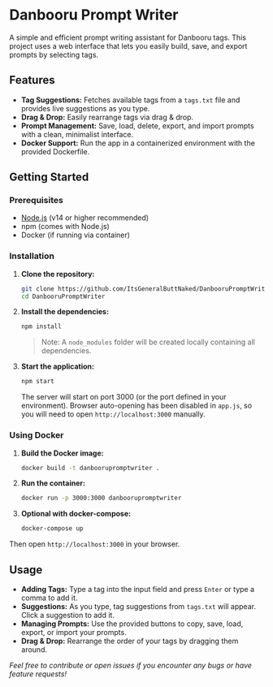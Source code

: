 # Danbooru Prompt Writer

A simple and efficient prompt writing assistant for Danbooru tags. This project uses a web interface that lets you easily build, save, and export prompts by selecting tags.

## Features

- **Tag Suggestions:** Fetches available tags from a `tags.txt` file and provides live suggestions as you type.
- **Drag & Drop:** Easily rearrange tags via drag & drop.
- **Prompt Management:** Save, load, delete, export, and import prompts with a clean, minimalist interface.
- **Docker Support:** Run the app in a containerized environment with the provided Dockerfile.

## Getting Started

### Prerequisites

- [Node.js](https://nodejs.org/) (v14 or higher recommended)
- npm (comes with Node.js)
- Docker (if running via container)

### Installation

1. **Clone the repository:**

    ```bash
    git clone https://github.com/ItsGeneralButtNaked/DanbooruPromptWriter.git
    cd DanbooruPromptWriter
    ```

1. **Install the dependencies:**

    ```bash
    npm install
    ```

   > Note: A `node_modules` folder will be created locally containing all dependencies.

2. **Start the application:**

    ```bash
    npm start
    ```

   The server will start on port 3000 (or the port defined in your environment). Browser auto-opening has been disabled in `app.js`, so you will need to open `http://localhost:3000` manually.

### Using Docker

1. **Build the Docker image:**

    ```bash
    docker build -t danboorupromptwriter .
    ```

2. **Run the container:**

    ```bash
    docker run -p 3000:3000 danboorupromptwriter
    ```

3. **Optional with docker-compose:**

    ```bash
    docker-compose up
    ```

Then open `http://localhost:3000` in your browser.

## Usage

- **Adding Tags:** Type a tag into the input field and press `Enter` or type a comma to add it.
- **Suggestions:** As you type, tag suggestions from `tags.txt` will appear. Click a suggestion to add it.
- **Managing Prompts:** Use the provided buttons to copy, save, load, export, or import your prompts.
- **Drag & Drop:** Rearrange the order of your tags by dragging them around.

*Feel free to contribute or open issues if you encounter any bugs or have feature requests!*
